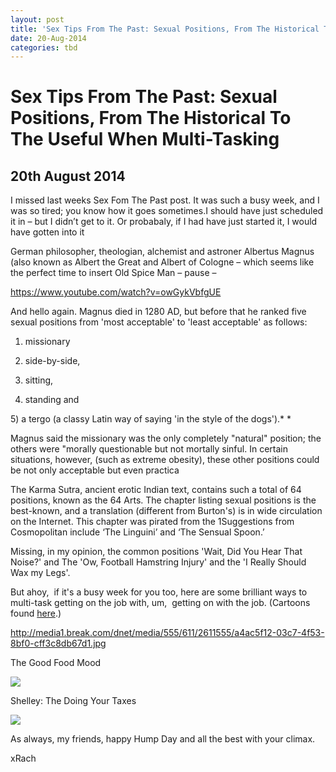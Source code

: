 ```yaml
---
layout: post
title: 'Sex Tips From The Past: Sexual Positions, From The Historical To The Useful When Multi-Tasking'
date: 20-Aug-2014
categories: tbd
---
```


# Sex Tips From The Past: Sexual Positions, From The Historical To The Useful When Multi-Tasking

## 20th August 2014

 

I missed last weeks Sex Fom The Past post. It was such a busy week,   and I was so tired; you know how it goes sometimes.I should have just scheduled it in – but I didn’t get to it. Or probabaly,   if I had have just started it,   I would have gotten into it

German philosopher, theologian, alchemist and astroner Albertus Magnus (also known as Albert the Great and Albert of Cologne – which seems like the perfect time to insert Old Spice Man – pause –

https://www.youtube.com/watch?v=owGykVbfgUE

And hello again. Magnus died in 1280 AD, but before that he ranked five sexual positions from 'most acceptable' to 'least acceptable' as follows:

1) missionary

2) side-by-side,

3) sitting,

4) standing and

5) a tergo (a classy Latin way of saying 'in the style of the dogs').* *

Magnus said the missionary was the only completely "natural" position; the others were "morally questionable but not mortally sinful. In certain situations, however, (such as extreme obesity), these other positions could be not only acceptable but even practica

The Karma Sutra, ancient erotic Indian text, contains such a total of 64 positions, known as the 64 Arts. The chapter listing sexual positions is the best-known, and a translation (different from Burton's) is in wide circulation on the Internet. This chapter was pirated from the 1Suggestions from Cosmopolitan include ‘The Linguini’ and ‘The Sensual Spoon.’

Missing, in my opinion, the common positions 'Wait, Did You Hear That Noise?' and The 'Ow, Football Hamstring Injury' and the 'I Really Should Wax my Legs'.

But ahoy,  if it's a busy week for you too, here are some brilliant ways to multi-task getting on the job with, um,  getting on with the job. (Cartoons found <a href="http://www.break.com/article/funny-kama-sutra-cartoon-positions-2611554">here</a>.)

<p The Yardwork Position</p>

<p <img src="http://media1.break.com/dnet/media/555/611/2611555/a4ac5f12-03c7-4f53-8bf0-cff3c8db67d1.jpg" /></p>

http://media1.break.com/dnet/media/555/611/2611555/a4ac5f12-03c7-4f53-8bf0-cff3c8db67d1.jpg

The Good Food Mood

<img class="photo-horiz" src="http://media1.break.com/dnet/media/557/611/2611557/0b8d4f70-ce41-4f59-8961-e7bdb4f58ee6.jpg" />

 

<p And finally, one I'd like to send out to my dear friend <a href="http://shellity.blogspot.com.au/">Shelley</a>: The Doing Your Taxes</p>

<img class="photo-horiz" src="http://media1.break.com/dnet/media/562/611/2611562/bb82e9d4-e495-468b-aba1-206091f71e93.jpg" />

As always, my friends, happy Hump Day and all the best with your climax.

xRach
